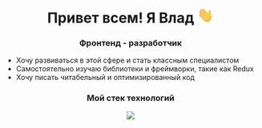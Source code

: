 <h1 align="center">Привет всем! Я Влад
<img src="./images/Hi.gif" height="32px" alt="гифка"/></h1>
<h3 align="center">Фронтенд - разработчик</h3>
<ul>
  <li>Хочу развиваться в этой сфере и стать классным специалистом</li>
  <li>Самостоятельно изучаю библиотеки и фреймворки, такие как Redux</li>
  <li>Хочу писать читабельный и оптимизированный код</li>
</ul>
<h3 align="center">Мой стек технологий</h3>
<div align="center">
  <img src="https://img.shields.io/badge/JacaScript-black?style=for-the-badge&logo=javascript&logoColor=#F7DF1E" height="24px"/?
</div>


<!--
**Kisrow/Kisrow** is a ✨ _special_ ✨ repository because its `README.md` (this file) appears on your GitHub profile.

Here are some ideas to get you started:

- 🔭 I’m currently working on ...
- 🌱 I’m currently learning ...
- 👯 I’m looking to collaborate on ...
- 🤔 I’m looking for help with ...
- 💬 Ask me about ...
- 📫 How to reach me: ...
- 😄 Pronouns: ...
- ⚡ Fun fact: ...
-->
